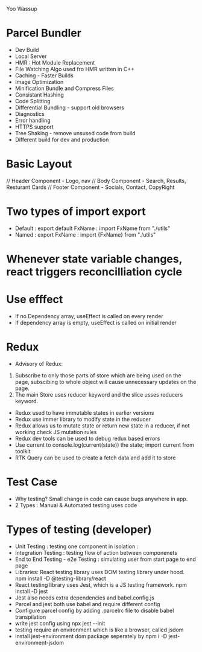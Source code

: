 Yoo Wassup

# Parcel Bundler

- Dev Build
- Local Server
- HMR : Hot Module Replacement
- File Watching Algo used fro HMR written in C++
- Caching - Faster Builds
- Image Optimization
- Minification Bundle and Compress Files
- Consistant Hashing
- Code Splitting
- Differential Bundling - support old browsers
- Diagnostics
- Error handling
- HTTPS support
- Tree Shaking - remove unsused code from build
- Different build for dev and production

# Basic Layout

// Header Component - Logo, nav
// Body Component - Search, Results, Resturant Cards
// Footer Component - Socials, Contact, CopyRight

# Two types of import export

- Default : export default FxName : import FxName from "./utils"
- Named : export FxName : import {FxName} from "./utils"

# Whenever state variable changes, react triggers reconcilliation cycle

# Use efffect

- If no Dependency array, useEffect is called on every render
- If dependency array is empty, useEffect is called on initial render

# Redux

- Advisory of Redux:

1. Subscribe to only those parts of store which are being used on the page, subscibing to whole object will cause unnecessary updates on the page.
2. The main Store uses reducer keyword and the slice usses reducers keyword.

- Redux used to have immutable states in earlier versions
- Redux use immer library to modify state in the reducer
- Redux allows us to mutate state or return new state in a reducer, if not working check JS mutation rules
- Redux dev tools can be used to debug redux based errors
- Use current to console.log(current(state)) the state; import current from toolkit
- RTK Query can be used to create a fetch data and add it to store

# Test Case

- Why testing? Small change in code can cause bugs anywhere in app.
- 2 Types : Manual & Automated testing uses code

# Types of testing (developer)

- Unit Testing : testing one component in isolation :
- Integration Testing : testing flow of action between componenets
- End to End Testing - e2e Testing : simulating user from start page to end page
- Libraries: React testing library uses DOM testing library under hood. npm install -D @testing-library/react
- React testing library uses Jest, which is a JS testing framework. npm install -D jest
- Jest also needs extra dependencies and babel.config.js
- Parcel and jest both use babel and require different config
- Configure parcel config by adding .parcelrc file to disable babel transpilation
- write jest config using npx jest --init
- testing require an environment which is like a browser, called jsdom
- install jest-environment dom package seperately by npm i -D jest-environment-jsdom
